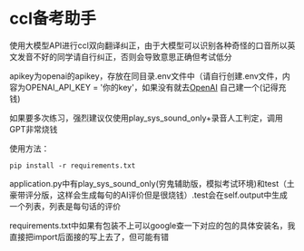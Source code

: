 # ccl备考助手
使用大模型API进行ccl双向翻译纠正，由于大模型可以识别各种奇怪的口音所以英文发音不好的同学请自行纠正，否则会导致意思正确但考试低分

apikey为openai的apikey，存放在同目录.env文件中（请自行创建.env文件，内容为OPENAI_API_KEY = '你的key'，如果没有就去[OpenAI](https://platform.openai.com/api-keys) 自己建一个(记得充钱)

如果要多次练习，强烈建议仅使用play_sys_sound_only+录音人工判定，调用GPT非常烧钱

使用方法：

```pip install -r requirements.txt```

application.py中有play_sys_sound_only(穷鬼辅助版，模拟考试环境)和test（土豪带评分版，这样会生成每句的AI评价但是很烧钱）.test会在self.output中生成一个列表，列表是每句话的评价

requirements.txt中如果有包装不上可以google查一下对应的包的具体安装名，我直接把import后面接的写上去了，但可能有错